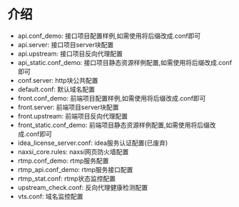 # 介绍
- api.conf_demo: 接口项目配置样例,如需使用将后缀改成.conf即可
- api.server: 接口项目server块配置
- api.upstream: 接口项目反向代理配置
- api_static.conf_demo: 接口项目静态资源样例配置,如需使用将后缀改成.conf即可
- conf.server: http块公共配置
- default.conf: 默认域名配置
- front.conf_demo: 前端项目配置样例,如需使用将后缀改成.conf即可
- front.server: 前端项目server块配置
- front.upstream: 前端项目反向代理配置
- front_static.conf_demo: 前端项目静态资源样例配置,如需使用将后缀改成.conf即可
- idea_license_server.conf: idea服务认证配置(已废弃)
- naxsi_core.rules: naxsi网页防火墙配置
- rtmp.conf_demo: rtmp服务配置
- rtmp_api.conf_demo: rtmp服务接口配置
- rtmp_stat.conf: rtmp状态监控配置
- upstream_check.conf: 反向代理健康检测配置
- vts.conf: 域名监控配置
